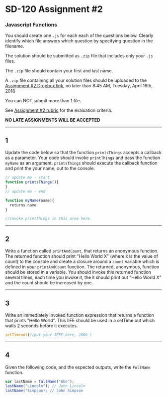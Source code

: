 # SD-120 Assignment #2

### Javascript Functions

You should create one `.js` for each each of the questions below. Clearly identify which file answers which question by specifying question in the filename.

The solution should be submitted as `.zip` file that includes only your `.js` files. 

The `.zip` file should contain your first and last name.

A `.zip` file containing all your solution files should be uploaded to the [Assignment #2 Dropbox link](https://www.dropbox.com/request/xm0ZCaVGBcR7rbPQtG0k), no later than 8:45 AM, Tuesday, April 16th, 2018

You can NOT submit more than 1 file. 

See [Assignment #2 rubric](https://github.com/jniziol/ObjectOrientedJavascript/blob/master/SD120%20Assignment%20%231%20-%20Rubric.pdf) for the evaluation criteria.

**NO LATE ASSIGNMENTS WILL BE ACCEPTED**

---

## 1

Update the code below so that the function `printsThings` accepts a callback as a parameter. Your code should invoke `printThings` and pass the function `myName` as an argument. `printsThings` should execute the callback function and print the your name, out to the console. 

```javascript
// update me - start
function printsThings(){
}
// update me - end

function myName(name){
  returns name
}

//invoke printThings in this area here.
```

---

## 2

Write a function called `printAndCount`, that returns an anonymous function. The returned function should print "Hello World X" (where `X` is the value of count) to the console and create a closure around a `count` variable which is defined in your `printAndCount` function. The returned, anonymous, function should be stored in a variable. You should invoke this returned function several times, each time you invoke it, the it should print out "Hello World X" and the count should be increased by one.

---

## 3

Write an immediately invoked function expression that returns a function that prints "Hello World". This IIFE should be used in a setTime out which waits 2 seconds before it executes.

```javascript
setTimeout(//put your IFFE here, 2000 )
```

---

## 4 

Given the following code, and the expected outputs, write the `FullName` function. 

```javascript
var lastName = fullName("Abe");
lastName("Lincoln"); // John Lincoln
lastName("Simpson); // John Simpson
```
